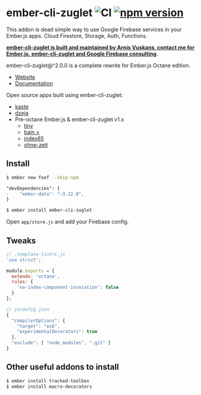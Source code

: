 # ember-cli-zuglet ![CI](https://github.com/ampatspell/ember-cli-zuglet/workflows/CI/badge.svg) [![npm version](https://img.shields.io/npm/v/ember-cli-zuglet.svg)](https://badge.fury.io/js/ember-cli-zuglet)

This addon is dead simple way to use Google Firebase services in your Ember.js apps. Cloud Firestore, Storage, Auth, Functions.

**[ember-cli-zuglet is built and maintained by Arnis Vuskans, contact me for Ember.js, ember-cli-zuglet and Google Firebase consulting](https://www.amateurinmotion.com/)**.

ember-cli-zuglet@^2.0.0 is a complete rewrite for Ember.js Octane edition.

* [Website](https://www.ember-cli-zuglet.com/)
* [Documentation](https://www.ember-cli-zuglet.com/docs)

Open source apps built using ember-cli-zuglet:

* [kaste](https://github.com/ampatspell/kaste)
* [dzeja](https://github.com/ampatspell/dzeja)
* Pre-octane Ember.js & ember-cli-zuglet v1.x
  * [tiny](http://github.com/ampatspell/tiny)
  * [bain ×](https://getbain.com/)
  * [index65](https://github.com/ampatspell/index65)
  * [ohne-zeit](https://github.com/ampatspell/ohne-zeit)

## Install

``` bash
$ ember new foof --skip-npm
```

``` diff
"devDependencies": {
-    "ember-data": "~3.22.0",
}
```

``` bash
$ ember install ember-cli-zuglet
```

Open `app/store.js` and add your Firebase config.

## Tweaks

``` javascript
// .template-lintrc.js
'use strict';

module.exports = {
  extends: 'octane',
  rules: {
    'no-index-component-invocation': false
  }
};
```

``` javascript
// jsconfig.json
{
  "compilerOptions": {
    "target": "es6",
    "experimentalDecorators": true
  },
  "exclude": [ "node_modules", ".git" ]
}
```

## Other useful addons to install

``` bash
$ ember install tracked-toolbox
$ ember install macro-decorators
```
